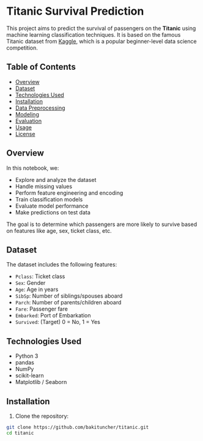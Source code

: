 # Titanic Survival Prediction

This project aims to predict the survival of passengers on the **Titanic** using machine learning classification techniques. It is based on the famous Titanic dataset from [Kaggle](https://www.kaggle.com/competitions/titanic), which is a popular beginner-level data science competition.

## Table of Contents

- [Overview](#overview)
- [Dataset](#dataset)
- [Technologies Used](#technologies-used)
- [Installation](#installation)
- [Data Preprocessing](#data-preprocessing)
- [Modeling](#modeling)
- [Evaluation](#evaluation)
- [Usage](#usage)
- [License](#license)

## Overview

In this notebook, we:

- Explore and analyze the dataset  
- Handle missing values  
- Perform feature engineering and encoding  
- Train classification models  
- Evaluate model performance  
- Make predictions on test data  

The goal is to determine which passengers are more likely to survive based on features like age, sex, ticket class, etc.

## Dataset

The dataset includes the following features:

- `Pclass`: Ticket class  
- `Sex`: Gender  
- `Age`: Age in years  
- `SibSp`: Number of siblings/spouses aboard  
- `Parch`: Number of parents/children aboard  
- `Fare`: Passenger fare  
- `Embarked`: Port of Embarkation  
- `Survived`: (Target) 0 = No, 1 = Yes

## Technologies Used

- Python 3  
- pandas  
- NumPy  
- scikit-learn  
- Matplotlib / Seaborn  

## Installation

1. Clone the repository:

```bash
git clone https://github.com/bakituncher/titanic.git
cd titanic
